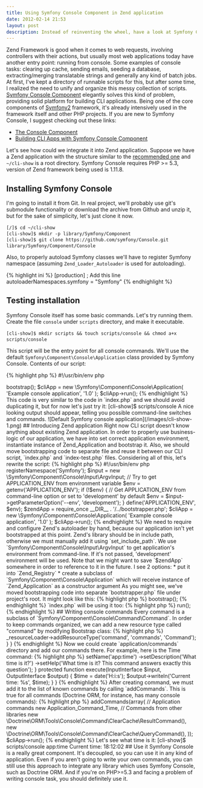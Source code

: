 ```yaml
---
title: Using Symfony Console Component in Zend application
date: 2012-02-14 21:53
layout: post
description: Instead of reinventing the wheel, have a look at Symfony Console Component for all of your CLI tasks.
---
```


Zend Framework is good when it comes to web requests, involving controllers with their actions, but usually most web applications today have another entry point: running from console. Some examples of console tasks: clearing up cache, sending emails, seeding a database, extracting/merging translatable strings and generally any kind of batch jobs. At first, I've kept a directory of runnable scripts for this, but after some time, I realized the need to unify and organize this messy collection of scripts.
[Symfony Console Component](http://symfony.com/doc/2.0/components/console.html) elegantly solves this kind of problem, providing solid platform for building CLI applications. Being one of the core components of [Symfony2](http://symfony.com) framework, it's already intensively used in the framework itself and other PHP projects. If you are new to Symfony Console, I suggest checking out these links:

* [The Console Component](http://symfony.com/doc/2.0/components/console.html)
* [Building CLI Apps with Symfony Console Component](http://dev.umpirsky.com/building-cli-apps-with-symfony-console-component/)

Let's see how could we integrate it into Zend application. Suppose we have a Zend application with the structure similar to the [recommended one](http://framework.zend.com/manual/en/project-structure.project.html) and `~/cli-show` is a root directory. Symfony Console requires PHP >= 5.3, version of Zend framework being used is 1.11.8.

## Installing Symfony Console

I'm going to install it from Git. In real project, we'll probably use git's submodule functionality or download the archive from Github and unzip it, but for the sake of simplicity, let's just clone it now.

    [/]$ cd ~/cli-show
    [cli-show]$ mkdir -p library/Symfony/Component
    [cli-show]$ git clone https://github.com/symfony/Console.git library/Symfony/Component/Console

Also, to properly autoload Symfony classes we'll have to register Symfony namespace (assuming `Zend_Loader_Autoloader` is used for autoloading).

{% highlight ini %}
[production]
; Add this line
autoloaderNamespaces.symfony = "Symfony"
{% endhighlight %}

## Testing installation

Symfony Console itself has some basic commands. Let's try running them. Create the file `console` under `scripts` directory, and make it executable.

    [cli-show]$ mkdir scripts && touch scripts/console && chmod a+x scripts/console

This script will be the entry point for all console commands. We'll use the default `Symfony\Component\Console\Application` class provided by Symfony Console. Contents of our script:

{% highlight php %}
#!/usr/bin/env php
<?php
// Define path to application directory
defined('APPLICATION_PATH')
    || define('APPLICATION_PATH', realpath(dirname(__FILE__) . '/../application'));

// Define application environment
defined('APPLICATION_ENV')
    || define('APPLICATION_ENV', (getenv('APPLICATION_ENV') ? getenv('APPLICATION_ENV') : 'production'));

// Ensure library/ is on include_path
set_include_path(implode(PATH_SEPARATOR, array(
    realpath(APPLICATION_PATH . '/../library'),
    get_include_path(),
)));

/** Zend_Application */
require_once 'Zend/Application.php';

// Create application and bootstrap it
$application = new Zend_Application(
    APPLICATION_ENV,
    APPLICATION_PATH . '/configs/application.ini'
);
$application->bootstrap();

$cliApp = new \Symfony\Component\Console\Application(
    'Example console application', '1.0'
);
$cliApp->run();
{% endhighlight %}

This code is very similar to the code in `index.php` and we should avoid duplicating it, but for now let's just try it:

    [cli-show]$ scripts/console

A nice looking output should appear, telling you possible command-line switches and commands.

![Default Symfony console application](/images/cli-show-1.png)

## Introducing Zend application

Right now CLI script doesn't know anything about existing Zend application. In order to properly use business-logic of our application, we have into set correct application environment, instantiate instance of Zend_Application and bootstrap it. Also, we should move bootstrapping code to separate file and reuse it between our CLI script, `index.php` and `index-test.php` files. Considering all of this, let's rewrite the script:

{% highlight php %}
#!/usr/bin/env php
<?php
require_once 'Zend/Loader/Autoloader.php';
$autoloader = Zend_Loader_Autoloader::getInstance();
$autoloader->registerNamespace('Symfony');
$input = new \Symfony\Component\Console\Input\ArgvInput;
// Try to get APPLICATION_ENV from environment variable
$env = getenv('APPLICATION_ENV');
if (!$env) {
    // Get APPLICATION_ENV from command-line option or set to 'development' by default
    $env = $input->getParameterOption('--env', 'development');
}
define('APPLICATION_ENV', $env);
$zendApp = require_once __DIR__ . '/../bootstrapper.php';
$cliApp = new \Symfony\Component\Console\Application(
    'Example console application', '1.0'
);
$cliApp->run();
{% endhighlight %}

We need to require and configure Zend's autoloader by hand, because our application isn't yet bootstrapped at this point. Zend's library should be in include path, otherwise we must manually add it using `set_include_path`. We use `Symfony\Component\Console\Input\ArgvInput` to get application's environment from command-line. If it's not passed, 'development' environment will be used. Note that we might want to save `$zendApp` somewhere in order to reference to it in the future. I see 2 options:

* put it into `Zend_Registry`
* create a subclass of `Symfony\Component\Console\Application` which will receive instance of `Zend_Application` as a constructor argument

As you might see, we've moved bootstrapping code into separate `bootstrapper.php` file under project's root. It might look like this:

{% highlight php %}
<?php
// Define path to application directory
define('APPLICATION_PATH', __DIR__ . '/application');

// Ensure library/ is on include_path
set_include_path(implode(PATH_SEPARATOR, array(
    realpath(APPLICATION_PATH . '/../library'),
    get_include_path(),
)));

require_once 'Zend/Application.php';

// Create application
// APPLICATION_ENV should be already defined at this point
$application = new Zend_Application(
    APPLICATION_ENV,
    APPLICATION_PATH . '/configs/application.ini'
);
// Bootstrap and return it
return $application->bootstrap();
{% endhighlight %}

`index.php` will be using it too:

{% highlight php %}
<?php
// Define application environment
defined('APPLICATION_ENV')
    || define('APPLICATION_ENV', (getenv('APPLICATION_ENV') ? getenv('APPLICATION_ENV') : 'production'));
$application = require __DIR__ . '/../bootstrapper.php';
$application->run();
{% endhighlight %}

## Writing console commands

Every command is a subclass of `Symfony\Component\Console\Command\Command`. In order to keep commands organized, we can add a new resource type called "command" by modifying Bootstrap class:

{% highlight php %}
<?php

class Bootstrap extends Zend_Application_Bootstrap_Bootstrap
{
  // skipping

    protected function _initResourceLoader()
    {
        $this->_resourceLoader->addResourceType('command', 'commands', 'Command');
    }
}
{% endhighlight %}

Now we could create `application/commands` directory and add our commands there. For example, here is the Time command:

{% highlight php %}
<?php
use Symfony\Component\Console\Command\Command,
    Symfony\Component\Console\Input\InputInterface,
    Symfony\Component\Console\Output\OutputInterface;

class Application_Command_Time extends Command
{
    protected function configure()
    {
        $this
            ->setName('app:time')
            ->setDescription('What time is it?')
            ->setHelp('What time is it? This command answers exactly this question');
    }

    protected function execute(InputInterface $input, OutputInterface $output)
    {
        $time = date('H:i:s');
        $output->writeln('Current time: <info>%s</info>', $time);
    }
}
{% endhighlight %}

After creating command, we must add it to the list of known commands by calling `addCommands`. This is true for all commands (Doctrine ORM, for instance, has many console commands):

{% highlight php %}
<?php
// ... skipping lines
$cliApp = new \Symfony\Component\Console\Application(
    'Example console application', '1.0'
);
$cliApp->addCommands(array(
    // Application commands
    new Application_Command_Time,

    // Commands from other libraries
    new \Doctrine\ORM\Tools\Console\Command\ClearCache\ResultCommand(),
    new \Doctrine\ORM\Tools\Console\Command\ClearCache\QueryCommand(),
));
$cliApp->run();
{% endhighlight %}

Let's see what time is it:

    [cli-show]$ scripts/console app:time
    Current time: 18:12:02

## Use it

Symfony Console is a really great component. It's decoupled, so you can use it in any kind of application. Even if you aren't going to write your own commands, you can still use this approach to integrate any library which uses Symfony Console, such as Doctrine ORM. And if you're on PHP>=5.3 and facing a problem of writing console task, you should definitely use it.

